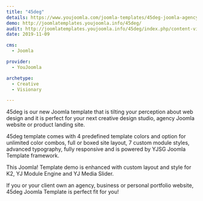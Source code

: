 ```yaml
---
title: "45deg"
details: https://www.youjoomla.com/joomla-templates/45deg-joomla-agency-template.html
demo: http://joomlatemplates.youjoomla.info/45deg/
audit: http://joomlatemplates.youjoomla.info/45deg/index.php/content-views/category-blog-view
date: 2019-11-09

cms: 
  - Joomla

provider:
  - YouJoomla

archetype:
  - Creative
  - Visionary

--- 
```


45deg is our new Joomla template that is tilting your perception about web design and it is perfect for your next creative design studio, agency Joomla website or product landing site.

45deg template comes with 4 predefined template colors and option for unlimited color combos, full or boxed site layout, 7 custom module styles, advanced typography, fully responsive and is powered by YJSG Joomla Template framework.

This Joomla! Template demo is enhanced with custom layout and style for K2, YJ Module Engine and YJ Media Slider.

If you or your client own an agency, business or personal portfolio website, 45deg Joomla Template is perfect fit for you!